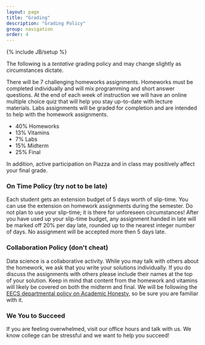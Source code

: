 ```yaml
---
layout: page
title: "Grading"
description: "Grading Policy"
group: navigation
order: 4
---
```


{% include JB/setup %}

The following is a _tentative_ grading policy and may change slightly as circumstances dictate. 

There will be 7 challenging homeworks assignments.  Homeworks must be completed individually and will mix programming and short answer questions.  At the end of each week of instruction we will have an online multiple choice quiz that will help you stay up-to-date with lecture materials. Labs assignments will be graded for completion and are intended to help with the homework assignments.

* 40% Homeworks
* 13% Vitamins
* 7% Labs
* 15% Midterm
* 25% Final

In addition, active participation on Piazza and in class may positively affect your final grade.


### On Time Policy (try not to be late)

Each student gets an extension budget of 5 days worth of slip-time. 
You can use the extension on homework assignments during the semester. 
Do not plan to use your slip-time; it is there for unforeseen circumstances! 
After you have used up your slip-time budget, any assignment handed in late will be marked off 20% per day late, rounded up to the nearest integer number of days. 
No assignment will be accepted more then 5 days late.


### Collaboration Policy (don't cheat)

Data science is a collaborative activity.
While you may talk with others about the homework, we ask that you write your solutions individually.
If you do discuss the assignments with others please include their names at the top of your solution.
Keep in mind that content from the homework and vitamins will likely be covered on both the midterm and final.
We will be following the [EECS departmental policy on Academic Honesty](https://eecs.berkeley.edu/resources/students/policies#dishonesty), so be sure you are familiar with it.

### We You to Succeed

If you are feeling overwhelmed, visit our office hours and talk with us.
We know college can be stressful and we want to help you succeed!


